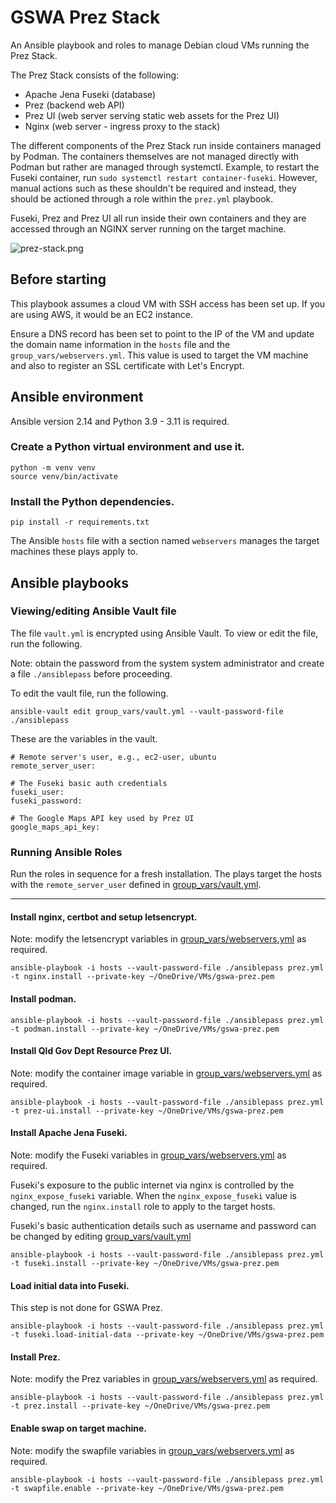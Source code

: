 # GSWA Prez Stack

An Ansible playbook and roles to manage Debian cloud VMs running the Prez Stack.

The Prez Stack consists of the following:

- Apache Jena Fuseki (database)
- Prez (backend web API)
- Prez UI (web server serving static web assets for the Prez UI)
- Nginx (web server - ingress proxy to the stack)

The different components of the Prez Stack run inside containers managed by Podman. The containers themselves are not managed directly with Podman but rather are managed through systemctl. Example, to restart the Fuseki container, run `sudo systemctl restart container-fuseki`. However, manual actions such as these shouldn't be required and instead, they should be actioned through a role within the `prez.yml` playbook.

Fuseki, Prez and Prez UI all run inside their own containers and they are accessed through an NGINX server running on the target machine.

![prez-stack.png](prez-stack.png)

## Before starting

This playbook assumes a cloud VM with SSH access has been set up. If you are using AWS, it would be an EC2 instance.

Ensure a DNS record has been set to point to the IP of the VM and update the domain name information in the `hosts` file and the `group_vars/webservers.yml`. This value is used to target the VM machine and also to register an SSL certificate with Let's Encrypt.

## Ansible environment

Ansible version 2.14 and Python 3.9 - 3.11 is required.

### Create a Python virtual environment and use it.

```
python -m venv venv
source venv/bin/activate
```

### Install the Python dependencies.

```
pip install -r requirements.txt
```

The Ansible `hosts` file with a section named `webservers` manages the target machines these plays apply to.

## Ansible playbooks

### Viewing/editing Ansible Vault file

The file `vault.yml` is encrypted using Ansible Vault. To view or edit the file, run the following.

Note: obtain the password from the system system administrator and create a file `./ansiblepass` before proceeding.

To edit the vault file, run the following.

```
ansible-vault edit group_vars/vault.yml --vault-password-file ./ansiblepass
```

These are the variables in the vault.

```
# Remote server's user, e.g., ec2-user, ubuntu
remote_server_user:

# The Fuseki basic auth credentials
fuseki_user:
fuseki_password:

# The Google Maps API key used by Prez UI
google_maps_api_key:
```

### Running Ansible Roles

Run the roles in sequence for a fresh installation. The plays target the hosts with the `remote_server_user` defined in [group_vars/vault.yml](group_vars/vault.yml).

---

#### Install nginx, certbot and setup letsencrypt.

Note: modify the letsencrypt variables in [group_vars/webservers.yml](group_vars/webservers.yml) as required.

```
ansible-playbook -i hosts --vault-password-file ./ansiblepass prez.yml -t nginx.install --private-key ~/OneDrive/VMs/gswa-prez.pem
```

#### Install podman.

```
ansible-playbook -i hosts --vault-password-file ./ansiblepass prez.yml -t podman.install --private-key ~/OneDrive/VMs/gswa-prez.pem
```

#### Install Qld Gov Dept Resource Prez UI.

Note: modify the container image variable in [group_vars/webservers.yml](group_vars/webservers.yml) as required.

```
ansible-playbook -i hosts --vault-password-file ./ansiblepass prez.yml -t prez-ui.install --private-key ~/OneDrive/VMs/gswa-prez.pem
```

#### Install Apache Jena Fuseki.

Note: modify the Fuseki variables in [group_vars/webservers.yml](group_vars/webservers.yml) as required.

Fuseki's exposure to the public internet via nginx is controlled by the `nginx_expose_fuseki` variable. When the `nginx_expose_fuseki` value is changed, run the `nginx.install` role to apply to the target hosts.

Fuseki's basic authentication details such as username and password can be changed by editing [group_vars/vault.yml](group_vars/vault.yml)

```
ansible-playbook -i hosts --vault-password-file ./ansiblepass prez.yml -t fuseki.install --private-key ~/OneDrive/VMs/gswa-prez.pem
```

#### Load initial data into Fuseki.

This step is not done for GSWA Prez.

```
ansible-playbook -i hosts --vault-password-file ./ansiblepass prez.yml -t fuseki.load-initial-data --private-key ~/OneDrive/VMs/gswa-prez.pem
```

#### Install Prez.

Note: modify the Prez variables in [group_vars/webservers.yml](group_vars/webservers.yml) as required.

```
ansible-playbook -i hosts --vault-password-file ./ansiblepass prez.yml -t prez.install --private-key ~/OneDrive/VMs/gswa-prez.pem
```

#### Enable swap on target machine.

Note: modify the swapfile variables in [group_vars/webservers.yml](group_vars/webservers.yml) as required.

```
ansible-playbook -i hosts --vault-password-file ./ansiblepass prez.yml -t swapfile.enable --private-key ~/OneDrive/VMs/gswa-prez.pem
```
